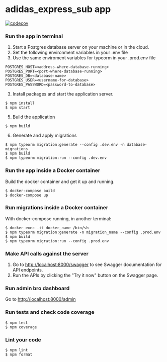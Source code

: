 # adidas_express_sub app

[![codecov](https://codecov.io/gh/codephillip/adidas-express-sub/branch/main/graph/badge.svg?token=7PAP1MUBC5)](https://codecov.io/gh/codephillip/adidas-express-sub)

### Run the app in terminal
1. Start a Postgres database server on your machine or in the cloud.
2. Set the following environment variables in your .env file
3. Use the same enviroment variables for typeorm in your .prod.env file
```
POSTGRES_HOST=<address-where-database-running>
POSTGRES_PORT=<port-where-database-running>
POSTGRES_DB=<database-name>
POSTGRES_USER=<username-for-database>
POSTGRES_PASSWORD=<password-to-database>
```

3. Install packages and start the application server.

```
$ npm install
$ npm start
```

5. Build the application

```
$ npm build
```

6. Generate and apply migrations

```
$ npm typeorm migration:generate --config .dev.env -n database-migrations
$ npm build
$ npm typeorm migration:run --config .dev.env
```


### Run the app inside a Docker container

Build the docker container and get it up and running.

```
$ docker-compose build
$ docker-compose up
```

### Run migrations inside a Docker container

With docker-compose running, in another terminal:

```
$ docker exec -it docker_name /bin/sh
$ npm typeorm migration:generate -n migration_name --config .prod.env
$ npm build
$ npm typeorm migration:run --config .prod.env
```

### Make API calls against the server

1. Go to [http://localhost:8000/swagger](http://localhost:8000/swagger) to see Swagger documentation for API endpoints.
2. Run the APIs by clicking the "Try it now" button on the Swagger page.

### Run admin bro dashboard

Go to [http://localhost:8000/admin](http://localhost:8000/admin)

### Run tests and check code coverage

```
$ npm test
$ npm coverage
```

### Lint your code

```
$ npm lint
$ npm format
```
